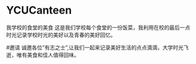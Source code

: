 # YCUCanteen
我学校的食堂的美食
这是我们学校每个食堂的一份饭菜，我利用在校的最后一点时光记录学校时光的美好以及青春的美好回忆。

#邀请
诚邀各位“有志之士”,让我们一起来记录美好生活的点点滴滴，大学时光飞逝，唯有美食和佳人值得回味。
